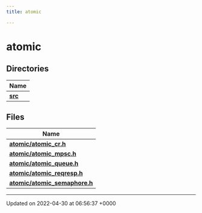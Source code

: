 ```yaml
---
title: atomic

---
```


# atomic



## Directories

| Name           |
| -------------- |
| **[src](Files/dir_2d94e8859ee81c862d84eb60c84d26f1.md#dir-src)**  |

## Files

| Name           |
| -------------- |
| **[atomic/atomic_cr.h](Files/atomic__cr_8h.md#file-atomic-cr.h)**  |
| **[atomic/atomic_mpsc.h](Files/atomic__mpsc_8h.md#file-atomic-mpsc.h)**  |
| **[atomic/atomic_queue.h](Files/atomic__queue_8h.md#file-atomic-queue.h)**  |
| **[atomic/atomic_reqresp.h](Files/atomic__reqresp_8h.md#file-atomic-reqresp.h)**  |
| **[atomic/atomic_semaphore.h](Files/atomic__semaphore_8h.md#file-atomic-semaphore.h)**  |






-------------------------------

Updated on 2022-04-30 at 06:56:37 +0000
